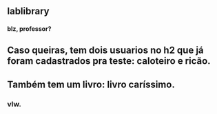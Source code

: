 ## lablibrary

#### blz, professor?
## Caso queiras, tem dois usuarios no h2 que já foram cadastrados pra teste: caloteiro e ricão.  
## Também tem um livro: livro caríssimo.

### vlw.
